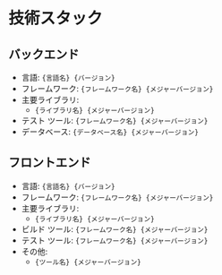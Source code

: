 技術スタック
=========================

バックエンド
-------------------------

- 言語: `{言語名} {バージョン}`
- フレームワーク: `{フレームワーク名} {メジャーバージョン}`
- 主要ライブラリ:
    - `{ライブラリ名} {メジャーバージョン}`
- テスト ツール: `{フレームワーク名} {メジャーバージョン}`
- データベース: `{データベース名} {メジャーバージョン}`

フロントエンド
-------------------------

- 言語: `{言語名} {バージョン}`
- フレームワーク: `{フレームワーク名} {メジャーバージョン}`
- 主要ライブラリ:
    - `{ライブラリ名} {メジャーバージョン}`
- ビルド ツール: `{フレームワーク名} {メジャーバージョン}`
- テスト ツール: `{フレームワーク名} {メジャーバージョン}`
- その他:
    - `{ツール名} {メジャーバージョン}`
